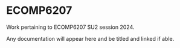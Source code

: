 # ECOMP6207
Work pertaining to ECOMP6207 SU2 session 2024. 

Any documentation will appear here and be titled and linked if able. 
